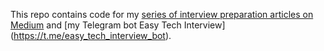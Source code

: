 This repo contains code for my [series of interview preparation articles on Medium](https://medium.com/@marizombie) and [my Telegram bot Easy Tech Interview] (https://t.me/easy_tech_interview_bot). 

